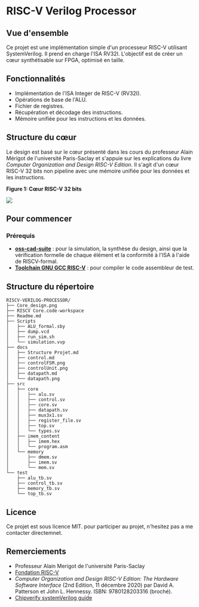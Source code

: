 # RISC-V Verilog Processor 

## Vue d'ensemble
Ce projet est une implémentation simple d'un processeur RISC-V utilisant SystemVerilog. Il prend en charge l'ISA RV32I. L'objectif est de créer un cœur synthétisable sur FPGA, optimisé en taille.

## Fonctionnalités
- Implémentation de l'ISA Integer de RISC-V (RV32I).
- Opérations de base de l'ALU.
- Fichier de registres.
- Récupération et décodage des instructions.
- Mémoire unifiée pour les instructions et les données.

## Structure du cœur
Le design est basé sur le cœur présenté dans les cours du professeur Alain Mérigot de l'université Paris-Saclay et s'appuie sur les explications du livre *Computer Organization and Design RISC-V Edition*. Il s'agit d'un cœur RISC-V 32 bits non pipeline avec une mémoire unifiée pour les données et les instructions.

__Figure 1: Cœur RISC-V 32 bits__

![](./Core_design.png)

## Pour commencer

### Prérequis
- [**oss-cad-suite**](https://github.com/YosysHQ/oss-cad-suite-build) : pour la simulation, la synthèse du design, ainsi que la vérification formelle de chaque élément et la conformité à l'ISA à l'aide de RISCV-formal.
- [**Toolchain GNU GCC RISC-V**](https://github.com/riscv-collab/riscv-gnu-toolchain) : pour compiler le code assembleur de test.

## Structure du répertoire

```plaintext
RISCV-VERILOG-PROCESSOR/
├── Core_design.png
├── RISCV Core.code-workspace
├── Readme.md
├── Scripts
│   ├── ALU_formal.sby
│   ├── dump.vcd
│   ├── run_sim.sh
│   └── simulation.vvp
├── docs
│   ├── Structure Projet.md
│   ├── control.md
│   ├── controlFSM.png
│   ├── controlUnit.png
│   ├── datapath.md
│   └── datapath.png
├── src
│   ├── core
│   │   ├── alu.sv
│   │   ├── control.sv
│   │   ├── core.sv
│   │   ├── datapath.sv
│   │   ├── mux3x1.sv
│   │   ├── register_file.sv
│   │   ├── top.sv
│   │   └── types.sv
│   ├── imem_content
│   │   ├── imem.hex
│   │   └── program.asm
│   └── memory
│       ├── dmem.sv
│       ├── imem.sv
│       └── mem.sv
└── test
    ├── alu_tb.sv
    ├── control_tb.sv
    ├── memory_tb.sv
    └── top_tb.sv
```  
## Licence
Ce projet est sous licence MIT.
pour participer au projet, n'hesitez pas a me contacter directemnet.
## Remerciements
- Professeur Alain Merigot de l'université Paris-Saclay
- [Fondation RISC-V](https://riscv.org/)
- *Computer Organization and Design RISC-V Edition: The Hardware Software Interface* (2nd Edition, 11 décembre 2020) par David A. Patterson et John L. Hennessy. ISBN: 9780128203316 (broché).
- [Chipverify systemVerilog guide](https://www.chipverify.com/tutorials/systemverilog)

